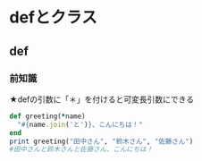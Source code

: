 # defとクラス

## def

### 前知識

★defの引数に「＊」を付けると可変長引数にできる

```ruby
def greeting(*name)
  "#{name.join('と')}、こんにちは！"
end
print greeting("田中さん", "鈴木さん", "佐藤さん")
#田中さんと鈴木さんと佐藤さん、こんにちは！
```
